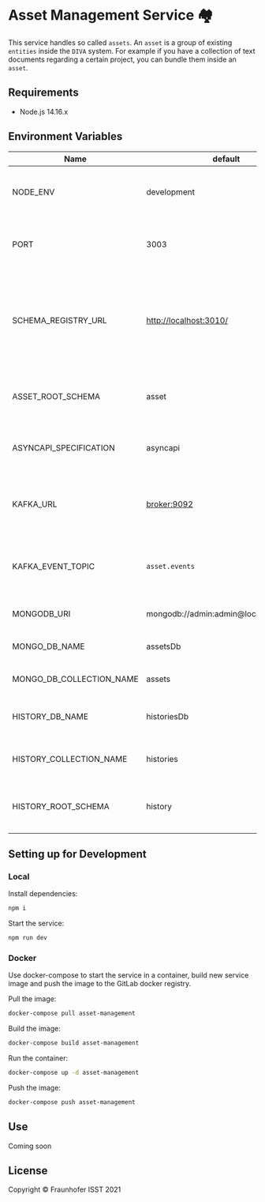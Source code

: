 # Asset Management Service 🏘️

This service handles so called `assets`. An `asset` is a group of existing `entities` inside the `DIVA` system. For example if you have a collection of text documents regarding a certain project, you can bundle them inside an `asset`.

## Requirements

+ Node.js 14.16.x

## Environment Variables

|Name|default|description|
|---|---|---|
|NODE_ENV|development|sets the mode in which the service runs|
|PORT|3003|sets the port allocated by the service|
|SCHEMA_REGISTRY_URL|<http://localhost:3010/>|URL of the schema registry where the `asset` JSON schema and `asyncapi` schema is located|
|ASSET_ROOT_SCHEMA|asset|name of the `asset` root schema to be loaded|
|ASYNCAPI_SPECIFICATION|asyncapi|name of the `asyncapi` schema to be loaded|
|KAFKA_URL|<broker:9092>|where the Kafka broker is located to read events from|
|KAFKA_EVENT_TOPIC|`asset.events`|topic to which asset events should be published|
|MONGODB_URI|mongodb://admin:admin@localhost:27017|MongoDB connection URI|
|MONGO_DB_NAME|assetsDb|MongoDB database name|
|MONGO_DB_COLLECTION_NAME|assets|MongoDB collection name|
|HISTORY_DB_NAME|historiesDb|MongoDB database name for histories|
|HISTORY_COLLECTION_NAME|histories|MongoDB collection name for histories|
|HISTORY_ROOT_SCHEMA|history|name of the `history` root schema to be loaded|


## Setting up for Development

### Local

Install dependencies:

```sh
npm i
```

Start the service:

```sh
npm run dev
```

### Docker

Use docker-compose to start the service in a container, build new service image and push the image to the GitLab docker registry.

Pull the image:

```sh
docker-compose pull asset-management
```

Build the image:

```sh
docker-compose build asset-management
```

Run the container:

```sh
docker-compose up -d asset-management
```

Push the image:

```sh
docker-compose push asset-management
```

## Use

Coming soon

## License

Copyright © Fraunhofer ISST 2021
